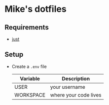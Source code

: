 # Mike's dotfiles

## Requirements

- [just](https://github.com/casey/just)

## Setup

- Create a `.env` file

  | Variable  | Description           |
  | --------- | --------------------- |
  | USER      | your username         |
  | WORKSPACE | where your code lives |
